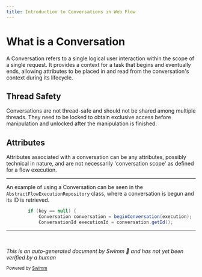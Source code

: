 ```yaml
---
title: Introduction to Conversations in Web Flow
---
```

# What is a Conversation

A Conversation refers to a single logical user interaction within the scope of a single request. It provides a context for a task that begins and eventually ends, allowing attributes to be placed in and read from the conversation's context during its lifecycle.

## Thread Safety

Conversations are not thread-safe and should not be shared among multiple threads. They need to be locked to obtain exclusive access before manipulation and unlocked after the manipulation is finished.

## Attributes

Attributes associated with a conversation can be any attributes, possibly technical in nature, and are not necessarily 'conversation scope' as defined for a flow execution.

<SwmSnippet path="/spring-webflow/src/main/java/org/springframework/webflow/execution/repository/support/AbstractFlowExecutionRepository.java" line="98">

---

An example of using a Conversation can be seen in the <SwmToken path="spring-webflow/src/main/java/org/springframework/webflow/execution/repository/support/AbstractFlowExecutionRepository.java" pos="52:6:6" line-data="public abstract class AbstractFlowExecutionRepository implements FlowExecutionRepository, FlowExecutionKeyFactory {">`AbstractFlowExecutionRepository`</SwmToken> class, where a conversation is begun and its ID is retrieved.

```java
		if (key == null) {
			Conversation conversation = beginConversation(execution);
			ConversationId executionId = conversation.getId();
```

---

</SwmSnippet>

&nbsp;

*This is an auto-generated document by Swimm 🌊 and has not yet been verified by a human*

<SwmMeta version="3.0.0" repo-id="Z2l0aHViJTNBJTNBc3ByaW5nLXdlYmZsb3ctZGVtbyUzQSUzQWdpbGFkbmF2b3Q=" repo-name="spring-webflow-demo"><sup>Powered by [Swimm](/)</sup></SwmMeta>
